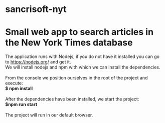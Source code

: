 # sancrisoft-nyt

Small web app to search articles in the New York Times database
=======
The application runs with Nodejs, if you do not have it installed you can go to https://nodejs.org/ and get it.<br>
We will install nodejs and npm with which we can install the dependencies.<br><br> From the console we position ourselves in the root of the project and execute:<br>
<strong>$ npm install</strong><br><br>
After the dependencies have been installed, we start the project:<br>
<strong>$npm run start</strong><br><br>
The project will run in our default browser.
